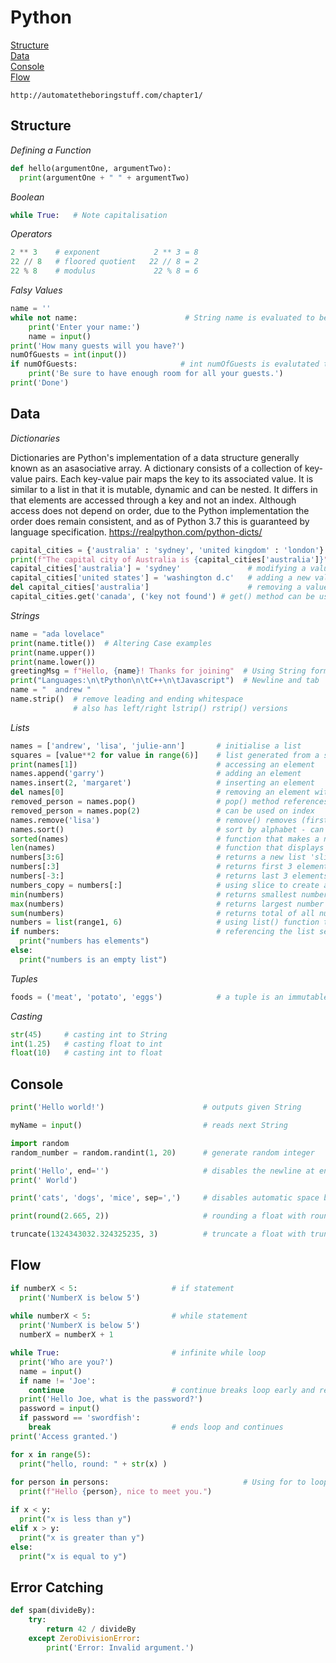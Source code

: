 # Python

[Structure](#structure)\
[Data](#data)\
[Console](#console)\
[Flow](#flow)

```
http://automatetheboringstuff.com/chapter1/
```
## Structure

*Defining a Function*
```python
def hello(argumentOne, argumentTwo):
  print(argumentOne + " " + argumentTwo)
```

*Boolean*
```python
while True:   # Note capitalisation
```

*Operators*
```python
2 ** 3    # exponent            2 ** 3 = 8
22 // 8   # floored quotient   22 // 8 = 2
22 % 8    # modulus             22 % 8 = 6
```
*Falsy Values*
```python
name = ''
while not name:                        # String name is evaluated to be true if it is not empty
    print('Enter your name:')
    name = input()
print('How many guests will you have?')
numOfGuests = int(input())
if numOfGuests:                       # int numOfGuests is evalutated to be true of not 0
    print('Be sure to have enough room for all your guests.')
print('Done')
```
## Data

*Dictionaries*  

Dictionaries are Python's implementation of a data structure generally known as an asasociative array. A dictionary consists of a collection of key-value pairs. Each key-value pair maps the key to its associated value. It is similar to a list in that it is mutable, dynamic and can be nested. It differs in that elements are accessed through a key and not an index. Although access does not depend on order, due to the Python implementation the order does remain consistent, and as of Python 3.7 this is guaranteed by language specification. https://realpython.com/python-dicts/

```python
capital_cities = {'australia' : 'sydney', 'united kingdom' : 'london'}     # defining a dictionary
print(f"The capital city of Australia is {capital_cities['australia']}")   # accessing the value for a key
capital_cities['australia'] = 'sydney'               # modifying a value
capital_cities['united states'] = 'washington d.c'   # adding a new value
del capital_cities['australia']                      # removing a value using del statement
capital_cities.get('canada', ('key not found') # get() method can be used without causing crash if key doesn't exist
```

*Strings*
```python
name = "ada lovelace"
print(name.title())  # Altering Case examples
print(name.upper())
print(name.lower())
greetingMsg = f"Hello, {name}! Thanks for joining"  # Using String format
print("Languages:\n\tPython\n\tC++\n\tJavascript")  # Newline and tab
name = "  andrew "
name.strip()  # remove leading and ending whitespace
              # also has left/right lstrip() rstrip() versions
```

*Lists*
```python
names = ['andrew', 'lisa', 'julie-ann']       # initialise a list
squares = [value**2 for value in range(6)]    # list generated from a sequence in 1 line, called list comprehension
print(names[1])                               # accessing an element
names.append('garry')                         # adding an element
names.insert(2, 'margaret')                   # inserting an element
del names[0]                                  # removing an element with del statement and index
removed_person = names.pop()                  # pop() method references element and then removes
removed_person = names.pop(2)                 # can be used on index
names.remove('lisa')                          # remove() removes (first) matching element
names.sort()                                  # sort by alphabet - can take parameter reverse=True
sorted(names)                                 # function that makes a new copy of list that is sorted
len(names)                                    # function that displays amount of elements in list (length)
numbers[3:6]                                  # returns a new list 'slice', starting (inclusive) and ending (exclusive)
numbers[:3]                                   # returns first 3 elements
numbers[-3:]                                  # returns last 3 elements
numbers_copy = numbers[:]                     # using slice to create a new list that is a copy of an original
min(numbers)                                  # returns smallest number
max(numbers)                                  # returns largest number
sum(numbers)                                  # returns total of all numbers in the list
numbers = list(range1, 6)                     # using list() function to convert a range data type straight to a list
if numbers:                                   # referencing the list serves as boolean expression whether it is empty
  print("numbers has elements")
else:
  print("numbers is an empty list")
```

*Tuples*
```python
foods = ('meat', 'potato', 'eggs')            # a tuple is an immutable list, created using round brackets 
```

*Casting*
```python
str(45)     # casting int to String 
int(1.25)   # casting float to int
float(10)   # casting int to float
```
## Console

```python
print('Hello world!')                      # outputs given String

myName = input()                           # reads next String

import random
random_number = random.randint(1, 20)      # generate random integer

print('Hello', end='')                     # disables the newline at end of print statement
print(' World')

print('cats', 'dogs', 'mice', sep=',')     # disables automatic space between values

print(round(2.665, 2))                     # rounding a float with round()

truncate(1324343032.324325235, 3)          # truncate a float with truncate()

```

## Flow

```python
if numberX < 5:                     # if statement
  print('NumberX is below 5')
 
while numberX < 5:                  # while statement
  print('NumberX is below 5')
  numberX = numberX + 1

while True:                         # infinite while loop
  print('Who are you?')
  name = input()
  if name != 'Joe':
    continue                        # continue breaks loop early and returns to start of while
  print('Hello Joe, what is the password?')
  password = input()
  if password == 'swordfish':
    break                           # ends loop and continues
print('Access granted.')

for x in range(5):
  print("hello, round: " + str(x) )
  
for person in persons:                              # Using for to loop through a list
  print(f"Hello {person}, nice to meet you.")
```

```python
if x < y:
  print("x is less than y")
elif x > y:
  print("x is greater than y")
else:
  print("x is equal to y")
 ```

## Error Catching

```python
def spam(divideBy):
    try:
        return 42 / divideBy
    except ZeroDivisionError:
        print('Error: Invalid argument.')
```
